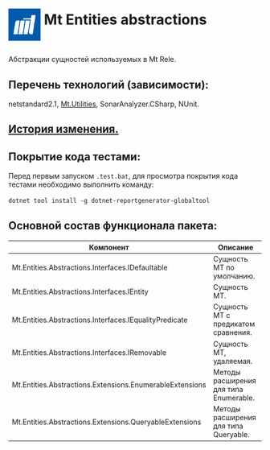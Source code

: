 # <p><img src="iconMt.png" width="64px" height="64px" align="middle"/> Mt Entities abstractions</p>

Абстракции сущностей используемых в Мt Rele.

## Перечень технологий (зависимости):

netstandard2.1, [Mt.Utilities](https://github.com/g-aa/mt-utilities), SonarAnalyzer.CSharp, NUnit.

## [История изменения.](CHANGELOG.md)

## Покрытие кода тестами:

Перед первым запуском ```.test.bat```, для просмотра покрытия кода тестами необходимо выполнить команду:

```dotnet tool install -g dotnet-reportgenerator-globaltool```

## Основной состав функционала пакета:

| Компонент                                                | Описание                               |
|----------------------------------------------------------|----------------------------------------|
| Mt.Entities.Abstractions.Interfaces.IDefaultable         | Сущность МТ по умолчанию.              |
| Mt.Entities.Abstractions.Interfaces.IEntity              | Сущность МТ.                           |
| Mt.Entities.Abstractions.Interfaces.IEqualityPredicate   | Сущность МТ с предикатом сравнения.    |
| Mt.Entities.Abstractions.Interfaces.IRemovable           | Сущность МТ, удаляемая.                |
| Mt.Entities.Abstractions.Extensions.EnumerableExtensions | Методы расширения для типа Enumerable. |
| Mt.Entities.Abstractions.Extensions.QueryableExtensions  | Методы расширения для типа Queryable.  |